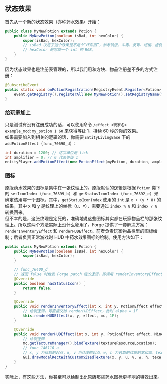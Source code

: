 ## 状态效果

首先从一个新的状态效果（亦称药水效果）开始：

```java
public class MyNewPotion extends Potion {
    public MyNewPotion(boolean isBad, int hexColor) {
        super(isBad, hexColor);
        // isBad 决定了这个效果是不是个“坏东西”，参考饥饿、中毒、反胃、迟缓、虚弱等。
        // hexColor 是写成一个 int 的 RGB。
    }
}
```

因为状态效果也是注册表管理的，所以我们用和方块、物品注册差不多的方式注册：

```java
@SubscribeEvent
public static void onPotionRegistration(RegistryEvent.Register<Potion> event) {
    event.getRegistry().registerAll(new MyNewPotion().setRegistryName("example_mod", "my_potion"));
}
```

### 给玩家加上

只是测试有没有注册成功的话，可以使用命令 `/effect <玩家名> example_mod:my_potion 1 60` 来获得等级 1，持续 60 秒的你的效果。  
如果需要加入到相关的逻辑的话，你需要 `EntityLivingBase` 下的 `addPotionEffect`（`func_70690_d`）：

```java
int duration = 1200; // 这次单位是 tick
int amplifier = 0; // 0 代表等级 1
entityPlayer.addPotionEffect(new PotionEffect(myPotion, duration, amplifier));
```

### 图标

原版药水效果的图标是集中在一张纹理上的。原版默认的逻辑是根据 `Potion` 类下的 `setIconIndex`（`func_76399_b`）和 `getStatusIconIndex`（`func_76392_e`）来确定该用哪一个图标。其中，`getStatusIconIndex` 使用的 `int` 是 `x + (y * 8)` 的结果，其中 x 和 y 是纹理上的坐标（u、v），需要通过 `index % 8` 和 `index / 8` 转换回来。  
但不幸的是，这张纹理是定死的，准确地说这些图标其实都在玩家物品栏的那张纹理上。所以这两个方法实际上没什么卵用了。Forge 提供了一套解决方案：`renderInventoryEffect` 和 `renderHUDEffect`。前者负责玩家物品栏里的图标绘制；后者负责正常游戏时 HUD 中药水效果图标的绘制。使用方法如下：

```java
public class MyNewPotion extends Potion {
    public MyNewPotion(boolean isBad, int hexColor) {
        super(isBad, hexColor);
    }

    // func_76400_d
    // 返回 false 时触发 Forge patch 后的逻辑，即调用 renderInventoryEffect 和 renderHUDEffect
    @Override
    public boolean hasStatusIcon() {
        return false;
    }

    @Override
    public void renderInventoryEffect(int x, int y, PotionEffect effect, Minecraft mc) {
        // 绘制逻辑，可直接交给 renderHUDEffect，此时 alpha = 1F
        this.renderHUDEffect(x, y, effect, mc, 1F);
    }

    @Override
    public void renderHUDEffect(int x, int y, PotionEffect effect, Minecraft mc, float alpha) {
        // 绘制逻辑
        mc.getTextureManager().bindTexture(textureResourceLocation);
        // func_146110_a
        // x, y 为绘制的起点，u, v 为纹理的起点，w, h 为选取的纹理的宽和高，texW 和 texH 代表整张纹理的宽和高
        Gui.drawModalRectWithCustomSizedTexture(x, y, u, v, w, h, texW, texH);
    }
}
```

实际上，有这些方法，你甚至可以绘制出比原版那些药水图标更华丽的特效出来。
